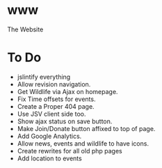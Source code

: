 www
===

The Website

# To Do
* jslintify everything
* Allow revision navigation.
* Get Wildlife via Ajax on homepage.
* Fix Time offsets for events.
* Create a Proper 404 page.
* Use JSV client side too.
* Show ajax status on save button.
* Make Join/Donate button affixed to top of page.
* Add Google Analytics.
* Allow news, events and wildlife to have icons.
* Create rewrites for all old php pages
* Add location to events
